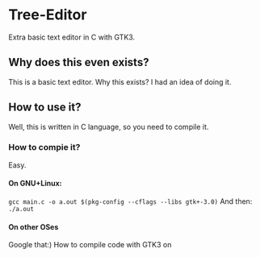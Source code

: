 # Tree-Editor
Extra basic text editor in C with GTK3.

## Why does this even exists?
This is a basic text editor. Why this exists? I had an idea of doing it.

## How to use it?
Well, this is written in C language, so you need to compile it.

### How to compie it?
Easy. 
#### On GNU+Linux:
`gcc main.c -o a.out $(pkg-config --cflags --libs gtk+-3.0)`
And then:
`./a.out`

#### On other OSes 
Google that:) How to compile code with GTK3 on <your-os> 

